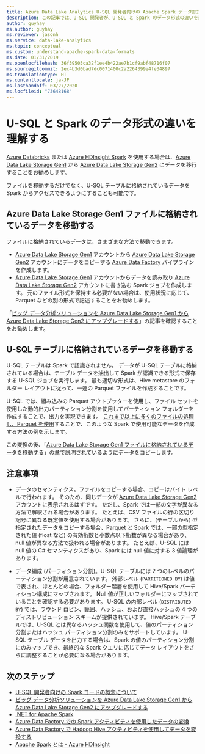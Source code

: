 ```yaml
---
title: Azure Data Lake Analytics U-SQL 開発者向けの Apache Spark データ形式について説明します。
description: この記事では、U-SQL 開発者が、U-SQL と Spark のデータ形式の違いを理解するのに役立つ Apache Spark の概念について説明します。
author: guyhay
ms.author: guyhay
ms.reviewer: jasonh
ms.service: data-lake-analytics
ms.topic: conceptual
ms.custom: understand-apache-spark-data-formats
ms.date: 01/31/2019
ms.openlocfilehash: 36f39503ca32f1ee4b422ae7b1cf9abf48716f07
ms.sourcegitcommit: 2ec4b3d0bad7dc0071400c2a2264399e4fe34897
ms.translationtype: HT
ms.contentlocale: ja-JP
ms.lasthandoff: 03/27/2020
ms.locfileid: "73648168"
---
```

# <a name="understand-differences-between-u-sql-and-spark-data-formats"></a>U-SQL と Spark のデータ形式の違いを理解する

[Azure Databricks](../azure-databricks/what-is-azure-databricks.md) または [Azure HDInsight Spark](../hdinsight/spark/apache-spark-overview.md) を使用する場合は、[Azure Data Lake Storage Gen1](../data-lake-store/data-lake-store-overview.md) から [Azure Data Lake Storage Gen2](../storage/blobs/data-lake-storage-introduction.md) にデータを移行することをお勧めします。

ファイルを移動するだけでなく、U-SQL テーブルに格納されているデータを Spark からアクセスできるようにすることも可能です。

## <a name="move-data-stored-in-azure-data-lake-storage-gen1-files"></a>Azure Data Lake Storage Gen1 ファイルに格納されているデータを移動する

ファイルに格納されているデータは、さまざまな方法で移動できます。

- [Azure Data Lake Storage Gen1](../data-lake-store/data-lake-store-overview.md) アカウントから [Azure Data Lake Storage Gen2](../storage/blobs/data-lake-storage-introduction.md) アカウントにデータをコピーする [Azure Data Factory](../data-factory/introduction.md) パイプラインを作成します。
- [Azure Data Lake Storage Gen1](../data-lake-store/data-lake-store-overview.md) アカウントからデータを読み取り [Azure Data Lake Storage Gen2](../storage/blobs/data-lake-storage-introduction.md) アカウントに書き込む Spark ジョブを作成します。 元のファイル形式を保持する必要がない場合は、使用状況に応じて、Parquet などの別の形式で記述することをお勧めします。

「[ビッグ データ分析ソリューションを Azure Data Lake Storage Gen1 から Azure Data Lake Storage Gen2 にアップグレードする](../storage/blobs/data-lake-storage-upgrade.md)」の記事を確認することをお勧めします。

## <a name="move-data-stored-in-u-sql-tables"></a>U-SQL テーブルに格納されているデータを移動する

U-SQL テーブルは Spark で認識されません。 データが U-SQL テーブルに格納されている場合は、テーブル データを抽出して Spark が認識できる形式で保存する U-SQL ジョブを実行します。 最も適切な形式は、Hive metastore のフォルダー レイアウトに従って、一連の Parquet ファイルを作成することです。

U-SQL では、組み込みの Parquet アウトプッターを使用し、ファイル セットを使用した動的出力パーティション分割を使用してパーティション フォルダーを作成することで、出力を実現できます。 [これまで以上に多くのファイルの処理し、Parquet を使用](https://blogs.msdn.microsoft.com/azuredatalake/2018/06/11/process-more-files-than-ever-and-use-parquet-with-azure-data-lake-analytics)することで、このような Spark で使用可能なデータを作成する方法の例を示します。

この変換の後、「[Azure Data Lake Storage Gen1 ファイルに格納されているデータを移動する](#move-data-stored-in-azure-data-lake-storage-gen1-files)」の章で説明されているようにデータをコピーします。

## <a name="caveats"></a>注意事項

- データのセマンティクス。ファイルをコピーする場合、コピーはバイト レベルで行われます。 そのため、同じデータが [Azure Data Lake Storage Gen2](../storage/blobs/data-lake-storage-introduction.md) アカウントに表示されるはずです。 ただし、Spark では一部の文字が異なる方法で解釈される場合があります。 たとえば、CSV ファイルの行の区切り記号に異なる既定値を使用する場合があります。
    さらに、(テーブルから) 型指定されたデータをコピーする場合、Parquet と Spark では、一部の型指定された値 (float など) の有効桁数と小数点以下桁数が異なる場合があり、null 値が異なる方法で扱われる場合があります。 たとえば、U-SQL には null 値の C# セマンティクスがあり、Spark には null 値に対する 3 値論理があります。

- データ編成 (パーティション分割)。U-SQL テーブルには 2 つのレベルのパーティション分割が用意されています。 外部レベル (`PARTITIONED BY`) は値で表され、ほとんどの場合、フォルダー階層を使用して Hive/Spark パーティション構成にマップされます。 Null 値が正しいフォルダーにマップされていることを確認する必要があります。 U-SQL の内部レベル (`DISTRIBUTED BY`) では、ラウンド ロビン、範囲、ハッシュ、および直接ハッシュの 4 つのディストリビューション スキームが提供されています。
    Hive/Spark テーブルでは、U-SQL とは異なるハッシュ関数を使用して、値のパーティション分割またはハッシュ パーティション分割のみをサポートしています。 U-SQL テーブル データを出力する場合は、Spark の値のパーティション分割にのみマップでき、最終的な Spark クエリに応じてデータ レイアウトをさらに調整することが必要になる場合があります。

## <a name="next-steps"></a>次のステップ

- [U-SQL 開発者向けの Spark コードの概念について](understand-spark-code-concepts.md)
- [ビッグ データ分析ソリューションを Azure Data Lake Storage Gen1 から Azure Data Lake Storage Gen2 にアップグレードする](../storage/blobs/data-lake-storage-upgrade.md)
- [.NET for Apache Spark](https://docs.microsoft.com/dotnet/spark/what-is-apache-spark-dotnet)
- [Azure Data Factory での Spark アクティビティを使用したデータの変換](../data-factory/transform-data-using-spark.md)
- [Azure Data Factory で Hadoop Hive アクティビティを使用してデータを変換する](../data-factory/transform-data-using-hadoop-hive.md)
- [Apache Spark とは - Azure HDInsight](../hdinsight/spark/apache-spark-overview.md)
